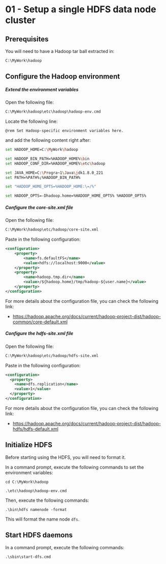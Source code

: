 # 01 - Setup a single HDFS data node cluster

## Prerequisites

You will need to have a Hadoop tar ball extracted in:

```sh
C:\MyWork\hadoop
```

## Configure the Hadoop environment

##### Extend the environment variables

Open the following file:

```sh
C:\MyWork\hadoop\etc\hadoop\hadoop-env.cmd
```

Locate the following line:

```
@rem Set Hadoop-specific environment variables here.
```

and add the following content right after:

```sh
set HADOOP_HOME=C:\MyWork\hadoop

set HADOOP_BIN_PATH=%HADOOP_HOME%\bin
set HADOOP_CONF_DIR=%HADOOP_HOME%\etc\hadoop

set JAVA_HOME=C:\Progra~1\Java\jdk1.8.0_221
set PATH=%PATH%;%HADOOP_BIN_PATH%

set "HADOOP_HOME_OPTS=%HADOOP_HOME:\=/%"

set HADOOP_OPTS=-Dhadoop.home=%HADOOP_HOME_OPTS% %HADOOP_OPTS%
```

##### Configure the core-site.xml file

Open the following file:

```sh
C:\MyWork\hadoop\etc/hadoop/core-site.xml
```

Paste in the following configuration:

```xml
<configuration>
    <property>
        <name>fs.defaultFS</name>
        <value>hdfs://localhost:9000</value>
    </property>
    <property>
        <name>hadoop.tmp.dir</name>
        <value>/${hadoop.home}/tmp/hadoop-${user.name}</value>
    </property>
</configuration>
```

For more details about the configuration file, you can check the following link:

 - https://hadoop.apache.org/docs/current/hadoop-project-dist/hadoop-common/core-default.xml

##### Configure the hdfs-site.xml file

Open the following file:

```sh
C:\MyWork\hadoop\etc/hadoop/hdfs-site.xml
```

Paste in the following configuration:

```xml
<configuration>
  <property>
    <name>dfs.replication</name>
    <value>1</value>
  </property>
</configuration>
```

For more details about the configuration file, you can check the following link:

- https://hadoop.apache.org/docs/current/hadoop-project-dist/hadoop-hdfs/hdfs-default.xml

## Initialize HDFS

Before starting using the HDFS, you will need to format it.

In a command prompt, execute the following commands to set the environment variables:

```
cd C:\MyWork\hadoop

.\etc\hadoop\hadoop-env.cmd
```

Then, execute the following commands:

```
.\bin\hdfs namenode -format
```

This will format the name node `dfs`.

## Start HDFS daemons

In a command prompt, execute the following commands:

```
.\sbin\start-dfs.cmd
```
